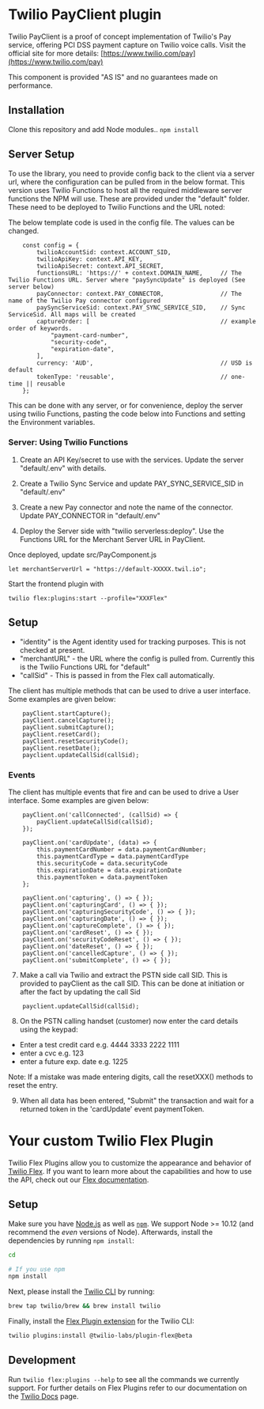 # Twilio PayClient plugin

Twilio PayClient is a proof of concept implementation of Twilio's Pay service, offering PCI DSS payment capture on Twilio voice calls. Visit the official site for more details: [https://www.twilio.com/pay](https://www.twilio.com/pay)

This component is provided "AS IS" and no guarantees made on performance.

## Installation

Clone this repository and add Node modules..
`npm install`

## Server Setup

To use the library, you need to provide config back to the client via a server url, where the configuration can be pulled from in the below format. This version uses Twilio Functions to host all the required middleware server functions the NPM will use. These are provided under the "default" folder. These need to be deployed to Twilio Functions and the URL noted:

The below template code is used in the config file. The values can be changed.

```
    const config = {
        twilioAccountSid: context.ACCOUNT_SID,
        twilioApiKey: context.API_KEY,
        twilioApiSecret: context.API_SECRET,
        functionsURL: 'https://' + context.DOMAIN_NAME,     // The Twilio Functions URL. Server where "paySyncUpdate" is deployed (See server below)
        payConnector: context.PAY_CONNECTOR,                // The name of the Twilio Pay connector configured
        paySyncServiceSid: context.PAY_SYNC_SERVICE_SID,    // Sync ServiceSid. All maps will be created
        captureOrder: [                                     // example order of keywords.
            "payment-card-number",
            "security-code",
            "expiration-date",
        ],
        currency: 'AUD',                                    // USD is default
        tokenType: 'reusable',                              // one-time || reusable
    };
```

This can be done with any server, or for convenience, deploy the server using twilio Functions, pasting the code below into Functions and setting the Environment variables.

### Server: Using Twilio Functions

1. Create an API Key/secret to use with the services. Update the server "default/.env" with details.

2. Create a Twilio Sync Service and update PAY_SYNC_SERVICE_SID in "default/.env"

3. Create a new Pay connector and note the name of the connector. Update PAY_CONNECTOR in "default/.env"

4. Deploy the Server side with "twilio serverless:deploy". Use the Functions URL for the Merchant Server URL in PayClient.

Once deployed, update src/PayComponent.js

```
let merchantServerUrl = "https://default-XXXXX.twil.io";
```

Start the frontend plugin with

```
twilio flex:plugins:start --profile="XXXFlex"
```

## Setup

- "identity" is the Agent identity used for tracking purposes. This is not checked at present.
- "merchantURL" - the URL where the config is pulled from. Currently this is the Twilio Functions URL for "default"
- "callSid" - This is passed in from the Flex call automatically.

The client has multiple methods that can be used to drive a user interface. Some examples are given below:

```
    payClient.startCapture();
    payClient.cancelCapture();
    payClient.submitCapture();
    payClient.resetCard();
    payClient.resetSecurityCode();
    payClient.resetDate();
    payclient.updateCallSid(callSid);
```

### Events

The client has multiple events that fire and can be used to drive a User interface. Some examples are given below:

```
    payClient.on('callConnected', (callSid) => {
        payClient.updateCallSid(callSid);
    });

    payClient.on('cardUpdate', (data) => {
        this.paymentCardNumber = data.paymentCardNumber;
        this.paymentCardType = data.paymentCardType
        this.securityCode = data.securityCode
        this.expirationDate = data.expirationDate
        this.paymentToken = data.paymentToken
    };

    payClient.on('capturing', () => { });
    payClient.on('capturingCard', () => { });
    payClient.on('capturingSecurityCode', () => { });
    payClient.on('capturingDate', () => { });
    payClient.on('captureComplete', () => { });
    payClient.on('cardReset', () => { });
    payClient.on('securityCodeReset', () => { });
    payClient.on('dateReset', () => { });
    payClient.on('cancelledCapture', () => { });
    payClient.on('submitComplete', () => { });
```

7. Make a call via Twilio and extract the PSTN side call SID. This is provided to payClient as the call SID. This can be done
   at initiation or after the fact by updating the call Sid

```
    payclient.updateCallSid(callSid);
```

8. On the PSTN calling handset (customer) now enter the card details using the keypad:

- Enter a test credit card e.g. 4444 3333 2222 1111
- enter a cvc e.g. 123
- enter a future exp. date e.g. 1225

Note: If a mistake was made entering digits, call the resetXXX() methods to reset the entry.

9. When all data has been entered, "Submit" the transaction and wait for a returned token in the 'cardUpdate' event paymentToken.

# Your custom Twilio Flex Plugin

Twilio Flex Plugins allow you to customize the appearance and behavior of [Twilio Flex](https://www.twilio.com/flex). If you want to learn more about the capabilities and how to use the API, check out our [Flex documentation](https://www.twilio.com/docs/flex).

## Setup

Make sure you have [Node.js](https://nodejs.org) as well as [`npm`](https://npmjs.com). We support Node >= 10.12 (and recommend the _even_ versions of Node). Afterwards, install the dependencies by running `npm install`:

```bash
cd

# If you use npm
npm install
```

Next, please install the [Twilio CLI](https://www.twilio.com/docs/twilio-cli/quickstart) by running:

```bash
brew tap twilio/brew && brew install twilio
```

Finally, install the [Flex Plugin extension](https://github.com/twilio-labs/plugin-flex/tree/v1-beta) for the Twilio CLI:

```bash
twilio plugins:install @twilio-labs/plugin-flex@beta
```

## Development

Run `twilio flex:plugins --help` to see all the commands we currently support. For further details on Flex Plugins refer to our documentation on the [Twilio Docs](https://www.twilio.com/docs/flex/developer/plugins/cli) page.
